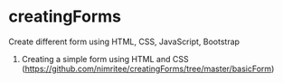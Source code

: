 # creatingForms
Create different form using HTML, CSS, JavaScript, Bootstrap 

1. Creating a simple form using HTML and CSS (https://github.com/nimritee/creatingForms/tree/master/basicForm)
